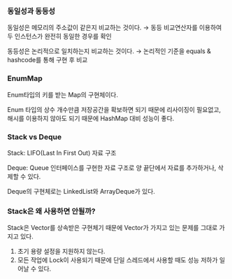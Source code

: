 ### 동일성과 동등성

동일성은 메모리의 주소값이 같은지 비교하는 것이다. → 동등 비교연산자를 이용하여 두 인스턴스가 완전히 동일한 경우를 확인

동등성은 논리적으로 일치하는지 비교하는 것이다. → 논리적인 기준을 equals & hashcode를 통해 구현 후 비교

### EnumMap

Enum타입의 키를 받는 Map의 구현체이다. 

Enum 타입의 상수 개수만큼 저장공간을 확보하면 되기 때문에 리사이징이 필요없고, 해시를 이용하지 않아도 되기 때문에 HashMap 대비 성능이 좋다.

### Stack vs Deque

Stack: LIFO(Last In First Out) 자료 구조

Deque: Queue 인터페이스를 구현한 자료 구조로 양 끝단에서 자료를 추가하거나, 삭제할 수 있다.

Deque의 구현체로는 LinkedList와 ArrayDeque가 있다.

### Stack은 왜 사용하면 안될까?

Stack은 Vector를 상속받은 구현체기 때문에 Vector가 가지고 있는 문제를 그대로 가지고 있다.

1. 초기 용량 설정을 지원하지 않는다.
2. 모든 작업에 Lock이 사용되기 때문에 단일 스레드에서 사용할 때도 성능 저하가 일어날 수 있다.